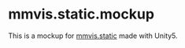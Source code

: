 # mmvis.static.mockup
This is a mockup for [mmvis.static](https://github.com/roidanton/mmvis.static) made with Unity5.
